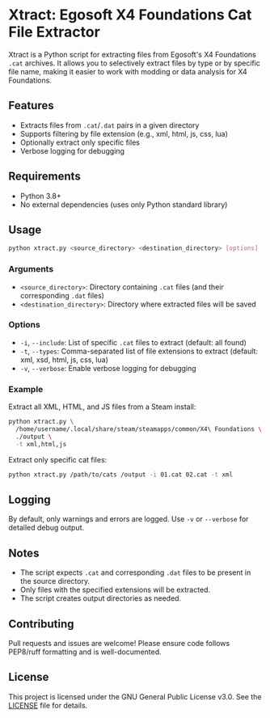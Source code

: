 # Xtract: Egosoft X4 Foundations Cat File Extractor

Xtract is a Python script for extracting files from Egosoft's X4 Foundations `.cat` archives. It allows you to selectively extract files by type or by specific file name, making it easier to work with modding or data analysis for X4 Foundations.

## Features

- Extracts files from `.cat`/`.dat` pairs in a given directory
- Supports filtering by file extension (e.g., xml, html, js, css, lua)
- Optionally extract only specific files
- Verbose logging for debugging

## Requirements

- Python 3.8+
- No external dependencies (uses only Python standard library)

## Usage

```bash
python xtract.py <source_directory> <destination_directory> [options]
```

### Arguments

- `<source_directory>`: Directory containing `.cat` files (and their corresponding `.dat` files)
- `<destination_directory>`: Directory where extracted files will be saved

### Options

- `-i`, `--include`: List of specific `.cat` files to extract (default: all found)
- `-t`, `--types`: Comma-separated list of file extensions to extract (default: xml, xsd, html, js, css, lua)
- `-v`, `--verbose`: Enable verbose logging for debugging

### Example

Extract all XML, HTML, and JS files from a Steam install:

```bash
python xtract.py \
  /home/username/.local/share/steam/steamapps/common/X4\ Foundations \
  ./output \
  -t xml,html,js
```

Extract only specific cat files:

```bash
python xtract.py /path/to/cats /output -i 01.cat 02.cat -t xml
```

## Logging

By default, only warnings and errors are logged. Use `-v` or `--verbose` for detailed debug output.

## Notes

- The script expects `.cat` and corresponding `.dat` files to be present in the source directory.
- Only files with the specified extensions will be extracted.
- The script creates output directories as needed.

## Contributing

Pull requests and issues are welcome! Please ensure code follows PEP8/ruff formatting and is well-documented.

## License

This project is licensed under the GNU General Public License v3.0. See the [LICENSE](LICENSE) file for details.
